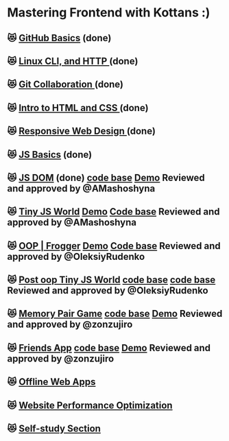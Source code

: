 # Mastering Frontend with Kottans :)

## :heart_eyes_cat: [GitHub Basics](https://github.com/yulyasystem/kottans-frontend/blob/master/0%20gitHub/github-reflections.md) (done)

## :heart_eyes_cat: [ Linux CLI, and HTTP ](https://github.com/yulyasystem/kottans-frontend/blob/master/1%20task_linux_cli/reflections_linux_cli.md) (done)

## :heart_eyes_cat: [ Git Collaboration ](https://github.com/yulyasystem/kottans-frontend/blob/master/2%20git_collaboration/git_collaboration_reflections.md) (done) 

## :heart_eyes_cat: [ Intro to HTML and CSS ](https://github.com/yulyasystem/kottans-frontend/blob/master/3%20task_html_css_intro/html_css_intro_reflections.md) (done)

## :heart_eyes_cat: [ Responsive Web Design ](https://github.com/yulyasystem/kottans-frontend/blob/master/4%20task_responsive_web_design/responsive_web_reflections.md) (done)

## :heart_eyes_cat: [ JS Basics](https://github.com/yulyasystem/kottans-frontend/blob/master/5%20task_js_basics/js_basics.md) (done)

## :heart_eyes_cat: [ JS DOM](https://github.com/yulyasystem/kottans-frontend/blob/master/6%20task_js_dom/task_js_dom_reflections.md) (done) [code base](https://github.com/yulyasystem/kottans-frontend/tree/master/6%20task_js_dom/js-dom) [Demo](https://suspicious-brown-2c203e.netlify.com/)  Reviewed and approved by @AMashoshyna

## :heart_eyes_cat: [ Tiny JS World](https://github.com/yulyasystem/kottans-frontend/blob/master/7%20tiny_js_world/tiny_js_reflections.md) [Demo](https://yulyasystem.github.io/a-tiny-JS-world/) [Code base](https://github.com/yulyasystem/task-oop-tiny-js-world/blob/master/index.js) Reviewed and approved by @AMashoshyna

## :heart_eyes_cat: [ OOP | Frogger](https://github.com/yulyasystem/kottans-frontend/blob/master/8%20oop/oop_reflections.md)  [Demo](https://yulyasystem.github.io/frogger-game/) [Code base](https://github.com/yulyasystem/frogger-game/blob/master/js/app.js)  Reviewed and approved by @OleksiyRudenko

## :heart_eyes_cat: [ Post oop Tiny JS World](https://github.com/yulyasystem/kottans-frontend/blob/master/9%20post_oop_world/reflections.md) [code base](https://yulyasystem.github.io/task-oop-tiny-js-world/) [code base](https://github.com/yulyasystem/task-oop-tiny-js-world/blob/master/index.js) Reviewed and approved by @OleksiyRudenko

## :heart_eyes_cat: [ Memory Pair Game](https://github.com/yulyasystem/kottans-frontend/blob/master/10%20memory_pair_game/memory.md) [code base](https://github.com/yulyasystem/memory-pair-game) [Demo](https://yulyasystem.github.io/memory-pair-game/) Reviewed and approved by @zonzujiro


## :heart_eyes_cat: [ Friends App](https://github.com/yulyasystem/kottans-frontend/blob/master/11%20friends-app/reflections.md) [code base](https://github.com/yulyasystem/friend-app) [Demo](https://yulyasystem.github.io/friend-app/)  Reviewed and approved by @zonzujiro


## :heart_eyes_cat: [ Offline Web Apps](https://github.com/yulyasystem/kottans-frontend/blob/master/offline-web-apps/reflections.md) 

## :heart_eyes_cat: [ Website Performance Optimization](https://github.com/yulyasystem/kottans-frontend/blob/master/performance-optimization/reflections.md) 



## :heart_eyes_cat: [ Self-study Section](https://github.com/yulyasystem/kottans-frontend/blob/master/self-study/main.md)

